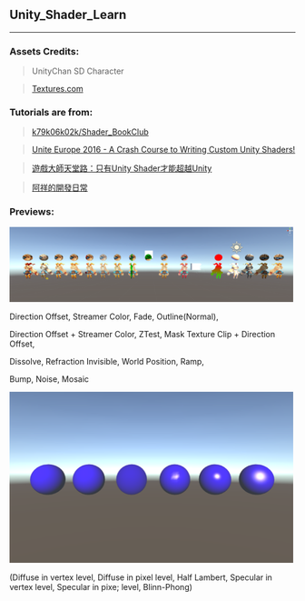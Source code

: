 ## Unity_Shader_Learn

<hr />

### Assets Credits:

> UnityChan SD Character

> [Textures.com](https://www.textures.com/)


### Tutorials are from:

> [k79k06k02k/Shader_BookClub](https://github.com/k79k06k02k/Shader_BookClub)

> [Unite Europe 2016 - A Crash Course to Writing Custom Unity Shaders!](https://www.youtube.com/watch?v=3penhrrKCYg)

> [遊戲大師天堂路：只有Unity Shader才能超越Unity](http://www.books.com.tw/products/0010739461)

> [阿祥的開發日常](https://tedsieblog.wordpress.com/)

### Previews:

<img src="./_img/0.png" width=500px>

Direction Offset, Streamer Color, Fade, Outline(Normal),

Direction Offset + Streamer Color, ZTest, Mask Texture Clip + Direction Offset,

Dissolve, Refraction Invisible, World Position, Ramp,

Bump, Noise, Mosaic

<img src="./_img/4.png" width=500px>

(Diffuse in vertex level, Diffuse in pixel level, Half Lambert, Specular in vertex level, Specular in pixe; level, Blinn-Phong)

<!--
<img src="./_img/1.png" width=500px>

(Direction Offset, Streamer Color, Fade, Outline(Normal))

<img src="./_img/2.png" width=500px>

(Direction Offset + Streamer Color, ZTest, Mask Texture Clip + Direction Offset, Dissolve)

<img src="./_img/3.png" width=500px>

(Dissolve, Refraction Invisible, World Position, Ramp)

<img src="./_img/4.png" width=500px>

(Diffuse in vertex level, Diffuse in pixel level, Half Lambert, Specular in vertex level, Specular in pixe; level, Blinn-Phong)

<img src="./_img/5.png" width=500px>

(Ramp, Bump, Noise, Mosaic)
-->
